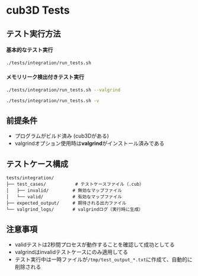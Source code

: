 # cub3D Tests
## テスト実行方法

#### 基本的なテスト実行
```bash
./tests/integration/run_tests.sh
```

#### メモリリーク検出付きテスト実行
```bash
./tests/integration/run_tests.sh --valgrind
```
```bash
./tests/integration/run_tests.sh -v
```

## 前提条件

- プログラムがビルド済み (cub3Dがある)
- valgrindオプション使用時は**valgrind**がインストール済みである

## テストケース構成
```
tests/integration/
├── test_cases/           # テストケースファイル（.cub）
│   ├── invalid/         # 無効なマップファイル
│   └── valid/           # 有効なマップファイル
├── expected_output/     # 期待される出力ファイル
└── valgrind_logs/       # valgrindログ（実行時に生成）
```
## 注意事項

- validテストは2秒間プロセスが動作することを確認して成功としてる
- valgrindはinvalidテストケースにのみ適用してる
- テスト実行中は一時ファイルが`/tmp/test_output_*.txt`に作成て、自動的に削除される
